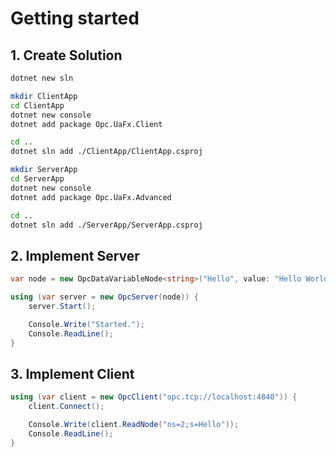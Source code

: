 # Getting started

## 1. Create Solution

```bash
dotnet new sln

mkdir ClientApp
cd ClientApp
dotnet new console
dotnet add package Opc.UaFx.Client

cd ..
dotnet sln add ./ClientApp/ClientApp.csproj

mkdir ServerApp
cd ServerApp
dotnet new console
dotnet add package Opc.UaFx.Advanced

cd ..
dotnet sln add ./ServerApp/ServerApp.csproj

```

## 2. Implement Server

```csharp
var node = new OpcDataVariableNode<string>("Hello", value: "Hello World!");

using (var server = new OpcServer(node)) {
    server.Start();

    Console.Write("Started.");
    Console.ReadLine();
}
```

## 3. Implement Client

```csharp
using (var client = new OpcClient("opc.tcp://localhost:4840")) {
    client.Connect();

    Console.Write(client.ReadNode("ns=2;s=Hello"));
    Console.ReadLine();
}
```
